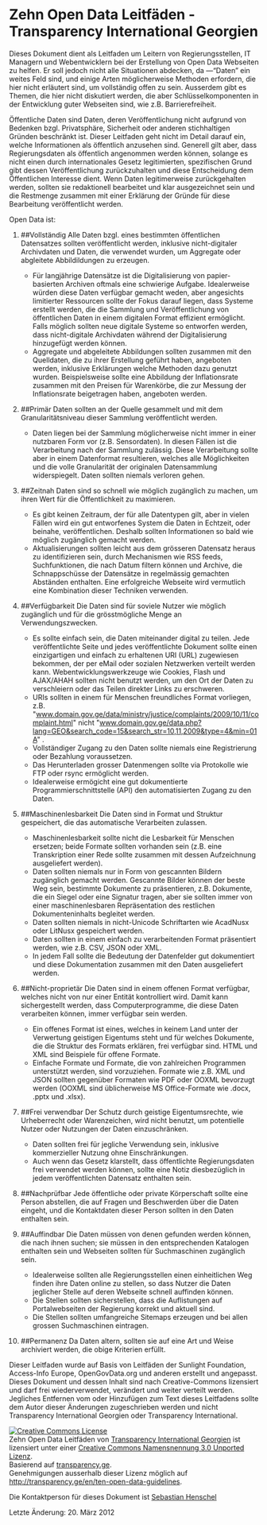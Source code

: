 Zehn Open Data Leitfäden - Transparency International Georgien
============

Dieses Dokument dient als Leitfaden um Leitern von Regierungsstellen, IT Managern und Webentwicklern bei der Erstellung von Open Data Webseiten zu helfen. Er soll jedoch nicht alle Situationen abdecken, da &#8212;&#8220;Daten&#8221; ein weites Feld sind, und einige Arten möglicherweise Methoden erfordern, die hier nicht erläutert sind, um vollständig offen zu sein. Ausserdem gibt es Themen, die hier nicht diskutiert werden, die aber Schlüsselkomponenten in der Entwicklung guter Webseiten sind, wie z.B. Barrierefreiheit.

Öffentliche Daten sind Daten, deren Veröffentlichung nicht aufgrund von Bedenken bzgl. Privatsphäre, Sicherheit oder anderen stichhaltigen Gründen beschränkt ist. Dieser Leitfaden geht nicht im Detail darauf ein, welche Informationen als öffentlich anzusehen sind. Generell gilt aber, dass Regierungsdaten als öffentlich angenommen werden können, solange es nicht einen durch internationales Gesetz legitimierten, spezifischen Grund gibt dessen Veröffentlichung zurückzuhalten und diese Entscheidung dem Öffentlichen Interesse dient. Wenn Daten legitimerweise zurückgehalten werden, sollten sie redaktionell bearbeitet und klar ausgezeichnet sein und die Restmenge zusammen mit einer Erklärung der Gründe für diese Bearbeitung veröffentlicht werden.

Open Data ist:


1. ##Vollständig
    Alle Daten bzgl. eines bestimmten öffentlichen Datensatzes sollten veröffentlicht werden, inklusive nicht-digitaler Archivdaten und Daten, die verwendet wurden, um Aggregate oder abgleitete Abbildildungen zu erzeugen.
    - Für langjährige Datensätze ist die Digitalisierung von papier-basierten Archiven oftmals eine schwierige Aufgabe. Idealerweise würden diese Daten verfügbar gemacht weden, aber angesichts limitierter Ressourcen sollte der Fokus darauf liegen, dass Systeme erstellt werden, die die Sammlung und Veröffentlichung von öffentlichen Daten in einem digitalen Format effizient ermöglicht. Falls möglich sollten neue digitale Systeme so entworfen werden, dass nicht-digitale Archivdaten während der Digitalisierung hinzugefügt werden können.
    - Aggregate und abgeleitete Abbildungen sollten zusammen mit den Quelldaten, die zu ihrer Erstellung geführt haben, angeboten werden, inklusive Erklärungen welche Methoden dazu genutzt wurden. Beispielsweise sollte eine Abbildung der Inflationsrate zusammen mit den Preisen für Warenkörbe, die zur Messung der Inflationsrate beigetragen haben, angeboten werden.

2. ##Primär
    Daten sollten an der Quelle gesammelt und mit dem Granularitätsniveau dieser Sammlung veröffentlicht werden.
    - Daten liegen bei der Sammlung möglicherweise nicht immer in einer nutzbaren Form vor (z.B. Sensordaten). In diesen Fällen ist die Verarbeitung nach der Sammlung zulässig. Diese Verarbeitung sollte aber in einem Datenformat resultieren, welches alle Möglichkeiten und die volle Granularität der originalen Datensammlung widerspiegelt. Daten sollten niemals verloren gehen.

3. ##Zeitnah
    Daten sind so schnell wie möglich zugänglich zu machen, um ihren Wert für die Öffentlichkeit zu maximieren.
    - Es gibt keinen Zeitraum, der für alle Datentypen gilt, aber in vielen Fällen wird ein gut entworfenes System die Daten in Echtzeit, oder beinahe, veröffentlichen. Deshalb sollten Informationen so bald wie möglich zugänglich gemacht werden.
    - Aktualisierungen sollten leicht aus dem grösseren Datensatz heraus zu identifizieren sein, durch Mechanismen wie RSS feeds, Suchfunktionen, die nach Datum filtern können und Archive, die Schnappschüsse der Datensätze in regelmässig gemachten Abständen enthalten. Eine erfolgreiche Webseite wird vermutlich eine Kombination dieser Techniken verwenden.

4. ##Verfügbarkeit
    Die Daten sind für soviele Nutzer wie möglich zugänglich und für die grösstmögliche Menge an Verwendungszwecken.
    - Es sollte einfach sein, die Daten miteinander digital zu teilen. Jede veröffentlichte Seite und jedes veröffentlichte Dokument sollte einen einzigartigen und einfach zu erhaltenen URI (URL) zugewiesen bekommen, der per eMail oder sozialen Netzwerken verteilt werden kann. Webentwicklungswerkzeuge wie Cookies, Flash und AJAX/AHAH sollten nicht benutzt werden, um den Ort der Daten zu verschleiern oder das Teilen direkter Links zu erschweren.
    - URIs sollten in einem für Menschen freundliches Format vorliegen, z.B. &quot;www.domain.gov.ge/data/ministry/justice/complaints/2009/10/11/complaint.html&quot; nicht &quot;www.domain.gov.ge/data.php?lang=GEO&search_code=15&search_str=10,11,2009&type=4&min=01A&quot; .
    - Vollständiger Zugang zu den Daten sollte niemals eine Registrierung oder Bezahlung voraussetzen.
    - Das Herunterladen grosser Datenmengen sollte via Protokolle wie FTP oder rsync ermöglicht werden.
    - Idealerweise ermögicht eine gut dokumentierte Programmierschnittstelle (API) den automatisierten Zugang zu den Daten.

5. ##Maschinenlesbarkeit
    Die Daten sind in Format und Struktur gespeichert, die das automatische Verarbeiten zulassen.
    - Maschinenlesbarkeit sollte nicht die Lesbarkeit für Menschen ersetzen; beide Formate sollten vorhanden sein (z.B. eine Transkription einer Rede sollte zusammen mit dessen Aufzeichnung ausgeliefert werden).
    - Daten sollten niemals nur in Form von gescannten Bildern zugänglich gemacht werden. Gescannte Bilder können der beste Weg sein, bestimmte Dokumente zu präsentieren, z.B. Dokumente, die ein Siegel oder eine Signatur tragen, aber sie sollten immer von einer maschinenlesbaren Repräsentation des restlichen Dokumenteninhalts begleitet werden.
    - Daten sollten niemals in nicht-Unicode Schriftarten wie AcadNusx oder LitNusx gespeichert werden.
    - Daten sollten in einem einfach zu verarbeitenden Format präsentiert werden, wie z.B. CSV, JSON oder XML.
    - In jedem Fall sollte die Bedeutung der Datenfelder gut dokumentiert und diese Dokumentation zusammen mit den Daten ausgeliefert werden.

6. ##Nicht-proprietär
    Die Daten sind in einem offenen Format verfügbar, welches nicht von nur einer Entität kontrolliert wird. Damit kann sichergestellt werden, dass Computerprogramme, die diese Daten verarbeiten können, immer verfügbar sein werden.
    - Ein offenes Format ist eines, welches in keinem Land unter der Verwertung geistigen Eigentums steht und für welches Dokumente, die die Struktur des Formats erklären, frei verfügbar sind. HTML und XML sind Beispiele für offene Formate.
    - Einfache Formate und Formate, die von zahlreichen Programmen unterstützt werden, sind vorzuziehen. Formate wie z.B. XML und JSON sollten gegenüber Formaten wie PDF oder OOXML bevorzugt werden (OOXML sind üblicherweise MS Office-Formate wie .docx, .pptx und .xlsx).

7. ##Frei verwendbar
    Der Schutz durch geistige Eigentumsrechte, wie Urheberrecht oder Warenzeichen, wird nicht benutzt, um potentielle Nutzer oder Nutzungen der Daten einzuschränken.
    - Daten sollten frei für jegliche Verwendung sein, inklusive kommerzieller Nutzung ohne Einschränkungen.
    - Auch wenn das Gesetz klarstellt, dass öffentlichte Regierungsdaten frei verwendet werden können, sollte eine Notiz diesbezüglich in jedem veröffentlichten Datensatz enthalten sein.

8. ##Nachprüfbar
    Jede öffentliche oder private Körperschaft sollte eine Person abstellen, die auf Fragen und Beschwerden über die Daten eingeht, und die Kontaktdaten dieser Person sollten in den Daten enthalten sein.

9. ##Auffindbar
    Die Daten müssen von denen gefunden werden können, die nach ihnen suchen; sie müssen in den entsprechenden Katalogen enthalten sein und Webseiten sollten für Suchmaschinen zugänglich sein.
    - Idealerweise sollten alle Regierungsstellen einen einheitlichen Weg finden ihre Daten online zu stellen, so dass Nutzer die Daten jeglicher Stelle auf deren Webseite schnell auffinden können.
    - Die Stellen sollten sicherstellen, dass die Auflistungen auf Portalwebseiten der Regierung korrekt und aktuell sind.
    - Die Stellen sollten umfangreiche Sitemaps erzeugen und bei allen grossen Suchmaschinen eintragen.

10. ##Permanenz
    Da Daten altern, sollten sie auf eine Art und Weise archiviert werden, die obige Kriterien erfüllt.

Dieser Leitfaden wurde auf Basis von Leitfäden der Sunlight Foundation, Access-Info Europe, OpenGovData.org und anderen erstellt und angepasst. Dieses Dokument und dessen Inhalt sind nach Creative-Commons lizensiert und darf frei wiederverwendet, verändert und weiter verteilt werden. Jegliches Entfernen vom oder Hinzufügen zum Text dieses Leitfadens sollte dem Autor dieser Änderungen zugeschrieben werden und nicht Transparency International Georgien oder Transparency International.


<div>
<a rel="license" href="http://creativecommons.org/licenses/by/3.0/deed.de"><img alt="Creative Commons License" style="border-width:0" src="http://i.creativecommons.org/l/by/3.0/88x31.png" /></a><br /><span xmlns:dct="http://purl.org/dc/terms/" href="http://purl.org/dc/dcmitype/Text" property="dct:title" rel="dct:type">Zehn Open Data Leitfäden</span> von <a xmlns:cc="http://creativecommons.org/ns#" href="http://transparency.ge" property="cc:attributionName" rel="cc:attributionURL">Transparency International Georgien</a> ist lizensiert unter einer <a rel="license" href="http://creativecommons.org/licenses/by/3.0/deed.de">Creative Commons Namensnennung 3.0 Unported Lizenz</a>.<br />Basierend auf <a xmlns:dct="http://purl.org/dc/terms/" href="http://transparency.ge/en/ten-open-data-guidelines" rel="dct:source">transparency.ge</a>.<br />Genehmigungen ausserhalb dieser Lizenz möglich auf <a xmlns:cc="http://creativecommons.org/ns#" href="http://transparency.ge/en/ten-open-data-guidelines" rel="cc:morePermissions">http://transparency.ge/en/ten-open-data-guidelines</a>.</div>

Die Kontaktperson für dieses Dokument ist [Sebastian Henschel](mailto:sebastian@transparency.ge)

Letzte Änderung: 20. März 2012
